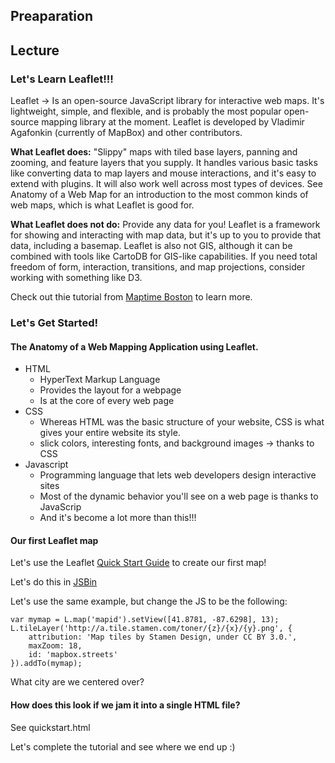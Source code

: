 ## Preaparation

## Lecture
### Let's Learn Leaflet!!!
Leaflet -> Is an open-source JavaScript library for interactive web maps. It's lightweight, simple, and flexible, and is probably the most popular open-source mapping library at the moment. Leaflet is developed by Vladimir Agafonkin (currently of MapBox) and other contributors.

**What Leaflet does:** "Slippy" maps with tiled base layers, panning and zooming, and feature layers that you supply. It handles various basic tasks like converting data to map layers and mouse interactions, and it's easy to extend with plugins. It will also work well across most types of devices. See Anatomy of a Web Map for an introduction to the most common kinds of web maps, which is what Leaflet is good for.

**What Leaflet does not do:** Provide any data for you! Leaflet is a framework for showing and interacting with map data, but it's up to you to provide that data, including a basemap. Leaflet is also not GIS, although it can be combined with tools like CartoDB for GIS-like capabilities. If you need total freedom of form, interaction, transitions, and map projections, consider working with something like D3.

Check out thie tutorial from [Maptime Boston](https://maptimeboston.github.io/leaflet-intro/) to learn more.

### Let's Get Started!
#### The Anatomy of a Web Mapping Application using Leaflet.
- HTML
  - HyperText Markup Language
  - Provides the layout for a webpage
  - Is at the core of every web page
- CSS
  - Whereas HTML was the basic structure of your website, CSS is what gives your entire website its style. 
  - slick colors, interesting fonts, and background images -> thanks to CSS
- Javascript
  - Programming language that lets web developers design interactive sites
  - Most of the dynamic behavior you'll see on a web page is thanks to JavaScrip
  - And it's become a lot more than this!!!
  
#### Our first Leaflet map
Let's use the Leaflet [Quick Start Guide](https://leafletjs.com/examples/quick-start/) to create our first map!

Let's do this in [JSBin](https://jsbin.com/)

Let's use the same example, but change the JS to be the following:
```
var mymap = L.map('mapid').setView([41.8781, -87.6298], 13);
L.tileLayer('http://a.tile.stamen.com/toner/{z}/{x}/{y}.png', {
    attribution: 'Map tiles by Stamen Design, under CC BY 3.0.',
    maxZoom: 18,
    id: 'mapbox.streets'
}).addTo(mymap);
```
What city are we centered over?

#### How does this look if we jam it into a single HTML file?
See quickstart.html

Let's complete the tutorial and see where we end up :)

  
